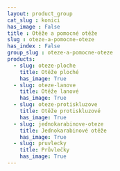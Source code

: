```yaml
---
layout: product_group
cat_slug : konici
has_image : False
title : Otěže a pomocné otěže
slug : oteze-a-pomocne-oteze
has_index : False
group_slug : oteze-a-pomocne-oteze
products:
  - slug: oteze-ploche
    title: Otěže ploché
    has_image: True
  - slug: oteze-lanove
    title: Otěže lanové
    has_image: True
  - slug: oteze-protiskluzove
    title: Otěže protiskluzové
    has_image: True
  - slug: jednokarabinove-oteze
    title: Jednokarabinové otěže
    has_image: True
  - slug: pruvlecky
    title: Průvlečky
    has_image: True
---
```


